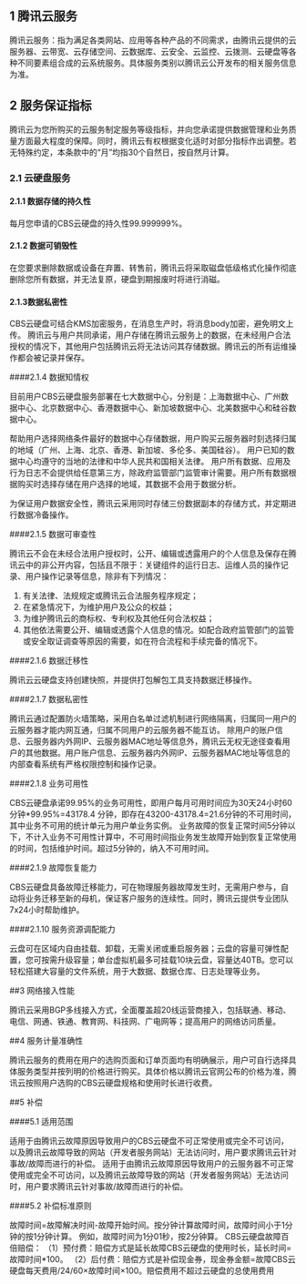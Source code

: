 ## 1 腾讯云服务

腾讯云服务：指为满足各类网站、应用等各种产品的不同需求，由腾讯云提供的云服务器、云带宽、云存储空间、云数据库、云安全、云监控、云拨测、云硬盘等各种不同要素组合成的云系统服务。具体服务类别以腾讯云公开发布的相关服务信息为准。

## 2 服务保证指标

腾讯云为您所购买的云服务制定服务等级指标，并向您承诺提供数据管理和业务质量方面最大程度的保障。同时，腾讯云有权根据变化适时对部分指标作出调整。若无特殊约定，本条款中的“月”均指30个自然日，按自然月计算。

### 2.1 云硬盘服务

#### 2.1.1 数据存储的持久性

每月您申请的CBS云硬盘的持久性99.999999%。

#### 2.1.2 数据可销毁性

在您要求删除数据或设备在弃置、转售前，腾讯云将采取磁盘低级格式化操作彻底删除您所有数据，并无法复原，硬盘到期报废时将进行消磁。


#### 2.1.3数据私密性

CBS云硬盘可结合KMS加密服务，在消息生产时，将消息body加密，避免明文上传。腾讯云与用户共同承诺，用户存储在腾讯云服务上的数据，在未经用户合法授权的情况下，其他用户包括腾讯云将无法访问其存储数据。腾讯云的所有运维操作都会被记录并保存。

####2.1.4 数据知情权
目前用户CBS云硬盘服务部署在七大数据中心，分别是：上海数据中心、广州数据中心、北京数据中心、香港数据中心、新加坡数据中心、北美数据中心和硅谷数据中心。
帮助用户选择网络条件最好的数据中心存储数据，用户购买云服务器时刻选择归属的地域（广州、上海、北京、香港、新加坡、多伦多、美国硅谷）。用户已知的数据中心均遵守的当地的法律和中华人民共和国相关法律。用户所有数据、应用及行为日志不会提供给任意第三方，除政府监管部门监管审计需要。用户所有数据根据购买时选择存储在用户选择的地域，其数据不会用于数据分析。
为保证用户数据安全性，腾讯云采用同时存储三份数据副本的存储方式，并定期进行数据冷备操作。
####2.1.5 数据可审查性
腾讯云不会在未经合法用户授权时，公开、编辑或透露用户的个人信息及保存在腾讯云中的非公开内容，包括且不限于：关键组件的运行日志、运维人员的操作记录、用户操作记录等信息，除非有下列情况：
1.	有关法律、法规规定或腾讯云合法服务程序规定； 　　2.	在紧急情况下，为维护用户及公众的权益；　　3.	为维护腾讯云的商标权、专利权及其他任何合法权益；　　4.	其他依法需要公开、编辑或透露个人信息的情况。如配合政府监管部门的监管或安全取证调查等原因的需要，如在符合流程和手续完备的情况下。####2.1.6 数据迁移性
腾讯云云硬盘支持创建快照，并提供打包解包工具支持数据迁移操作。
####2.1.7 数据私密性
腾讯云通过配置防火墙策略，采用白名单过滤机制进行网络隔离，归属同一用户的云服务器才能内网互通，归属不同用户的云服务器不能互访。除用户的账户信息、云服务器内外网IP、云服务器MAC地址等信息外，腾讯云无权无途径查看用户的其他数据。用户账户信息、云服务器内外网IP、云服务器MAC地址等信息的内部查看系统有严格权限控制和操作记录。####2.1.8 业务可用性
CBS云硬盘承诺99.95%的业务可用性，即用户每月可用时间应为30天24小时60分钟*99.95%=43178.4 分钟，即存在43200-43178.4=21.6分钟的不可用时间，其中业务不可用的统计单元为用户单业务实例。业务故障的恢复正常时间5分钟以下，不计入业务不可用性计算中，不可用时间指业务发生故障开始到恢复正常使用的时间，包括维护时间。超过5分钟的，纳入不可用时间。
####2.1.9 故障恢复能力
CBS云硬盘具备故障迁移能力，可在物理服务器故障发生时，无需用户参与，自动将业务迁移至新的母机，保证客户服务的连续性。同时，腾讯云提供专业团队7x24小时帮助维护。
####2.1.10 服务资源调配能力
云盘可在区域内自由挂载、卸载，无需关闭或重启服务器；云盘的容量可弹性配置，您可按需升级容量；单台虚拟机最多可挂载10块云盘，容量达40TB。您可以轻松搭建大容量的文件系统，用于大数据、数据仓库、日志处理等业务。##3 网络接入性能
腾讯云采用BGP多线接入方式，全面覆盖超20线运营商接入，包括联通、移动、电信、网通、铁通、教育网、科技网、广电网等；提高用户的网络访问质量。##4 服务计量准确性
腾讯云服务的费用在用户的选购页面和订单页面均有明确展示，用户可自行选择具体服务类型并按列明的价格进行购买。具体价格以腾讯云官网公布的价格为准，腾讯云按照用户选购的CBS云硬盘规格和使用时长进行收费。##5 补偿
####5.1 适用范围
适用于由腾讯云故障原因导致用户的CBS云硬盘不可正常使用或完全不可访问，以及腾讯云故障导致的网站（开发者服务网站）无法访问时，用户要求腾讯云针对事故/故障而进行的补偿。适用于由腾讯云故障原因导致用户的云服务器不可正常使用或完全不可访问，以及腾讯云故障导致的网站（开发者服务网站）无法访问时，用户要求腾讯云针对事故/故障而进行的补偿。
####5.2 补偿标准原则
故障时间=故障解决时间-故障开始时间。按分钟计算故障时间，故障时间小于1分钟的按1分钟计算。例如，故障时间为1分01秒，按2分钟算。CBS云硬盘故障百倍赔偿：（1）预付费：赔偿方式是延长故障CBS云硬盘的使用时长，延长时间=故障时间*100。（2）后付费：赔偿方式是补偿现金券，现金券金额=故障CBS云硬盘每天费用/24/60×故障时间×100。赔偿费用不超过云硬盘的总使用费用